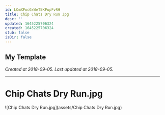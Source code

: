 ```yaml
---
id: LOmXPocGxWeT5KPupFvRH
title: Chip Chats Dry Run Jpg
desc: ''
updated: 1645225706324
created: 1645225706324
stub: false
isDir: false
---
```

My Template
---

_Created at 2018-09-05._
_Last updated at 2018-09-05._




---

# Chip Chats Dry Run.jpg


![Chip Chats Dry Run.jpg](assets/Chip Chats Dry Run.jpg)

